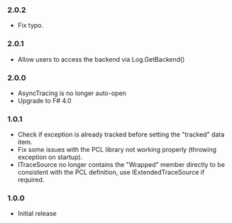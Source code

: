 ﻿### 2.0.2
* Fix typo.

### 2.0.1
* Allow users to access the backend via Log.GetBackend()

### 2.0.0
* AsyncTracing is no longer auto-open
* Upgrade to F# 4.0

### 1.0.1

* Check if exception is already tracked before setting the "tracked" data item.
* Fix some issues with the PCL library not working properly (throwing exception on startup).
* ITraceSource no longer contains the "Wrapped" member directly to be consistent with the PCL definition, use IExtendedTraceSource if required.

### 1.0.0

 * Initial release
